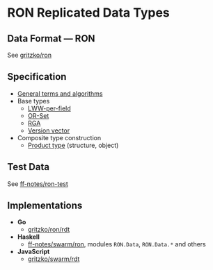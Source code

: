 # RON Replicated Data Types

## Data Format — RON

See [gritzko/ron](https://github.com/gritzko/ron)

## Specification

* [General terms and algorithms](spec/RDT.md)
* Base types
    * [LWW-per-field](spec/lww.md)
    * [OR-Set](spec/set.md)
    * [RGA](spec/rga.md)
    * [Version vector](spec/vv.md)
* Composite type construction
    * [Product type](spec/product.md) (structure, object)

## Test Data

See [ff-notes/ron-test](https://github.com/ff-notes/ron-test)

## Implementations

* **Go**
    *   [gritzko/ron/rdt](https://github.com/gritzko/ron/tree/master/rdt)
* **Haskell**
    *   [ff-notes/swarm/ron](https://github.com/ff-notes/swarm/tree/master/ron),
        modules `RON.Data`, `RON.Data.*` and others
* **JavaScript**
    *   [gritzko/swarm/rdt](https://github.com/gritzko/swarm/tree/master/packages/rdt)
